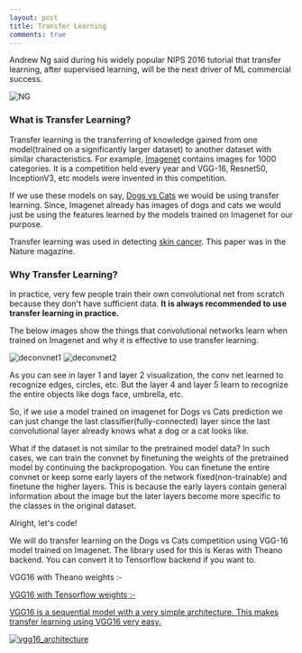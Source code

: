 ```yaml
---
layout: post
title: Transfer Learning
comments: true
---
```


Andrew Ng said during his widely popular NIPS 2016 tutorial that transfer learning, after supervised learning, will be the next driver of ML commercial success.

![NG](https://raw.githubusercontent.com/yashk2810/yashk2810.github.io/master/images/andrew_ng_drivers_ml_success-1.png "NG")

### What is Transfer Learning?

Transfer learning is the transferring of knowledge gained from one model(trained on a significantly larger dataset) to another dataset with similar characteristics. For example, <a href="http://www.image-net.org/">Imagenet</a> contains images for 1000 categories. It is a competition held every year and VGG-16, Resnet50, InceptionV3, etc models were invented in this competition. 

If we use these models on say, <a href="https://www.kaggle.com/c/dogs-vs-cats">Dogs vs Cats</a> we would be using transfer learning. Since, Imagenet already has images of dogs and cats we would just be using the features learned by the models trained on Imagenet for our purpose.

Transfer learning was used in detecting <a href="http://news.stanford.edu/2017/01/25/artificial-intelligence-used-identify-skin-cancer/">skin cancer</a>. This paper was in the Nature magazine.

### Why Transfer Learning?

In practice, very few people train their own convolutional net from scratch because they don't have sufficient data. **It is always recommended to use transfer learning in practice.**

The below images show the things that convolutional networks learn when trained on Imagenet and why it is effective to use transfer learning.

![deconvnet1](https://raw.githubusercontent.com/yashk2810/yashk2810.github.io/master/images/deconvnet1.png "deconvnet1")
![deconvnet2](https://raw.githubusercontent.com/yashk2810/yashk2810.github.io/master/images/deconvnet2.png "deconvnet2")

As you can see in layer 1 and layer 2 visualization, the conv net learned to recognize edges, circles, etc. But the layer 4 and layer 5 learn to recognize the entire objects like dogs face, umbrella, etc. 

So, if we use a model trained on imagenet for Dogs vs Cats prediction we can just change the last classifier(fully-connected) layer since the last convolutional layer already knows what a dog or a cat looks like.

What if the dataset is not similar to the pretrained model data? In such cases, we can train the convnet by finetuning the weights of the pretrained model by continuing the backpropogation. You can finetune the entire convnet or keep some early layers of the network fixed(non-trainable) and finetune the higher layers. This is because the early layers contain general information about the image but the later layers become more specific to the classes in the original dataset.

Alright, let's code!

We will do transfer learning on the Dogs vs Cats competition using VGG-16 model trained on Imagenet. The library used for this is Keras with Theano backend. You can convert it to Tensorflow backend if you want to. 

VGG16 with Theano weights :- <a href="https://drive.google.com/file/d/0Bz7KyqmuGsilT0J5dmRCM0ROVHc/view">

VGG16 with Tensorflow weights :- <a href="https://github.com/fchollet/deep-learning-models/releases/download/v0.1/vgg16_weights_tf_dim_ordering_tf_kernels.h5">

VGG16 is a sequential model with a very simple architecture. This makes transfer learning using VGG16 very easy.

![vgg16_architecture](https://raw.githubusercontent.com/yashk2810/yashk2810.github.io/master/images/vgg-16-architecture.png "vgg16_architecture")


